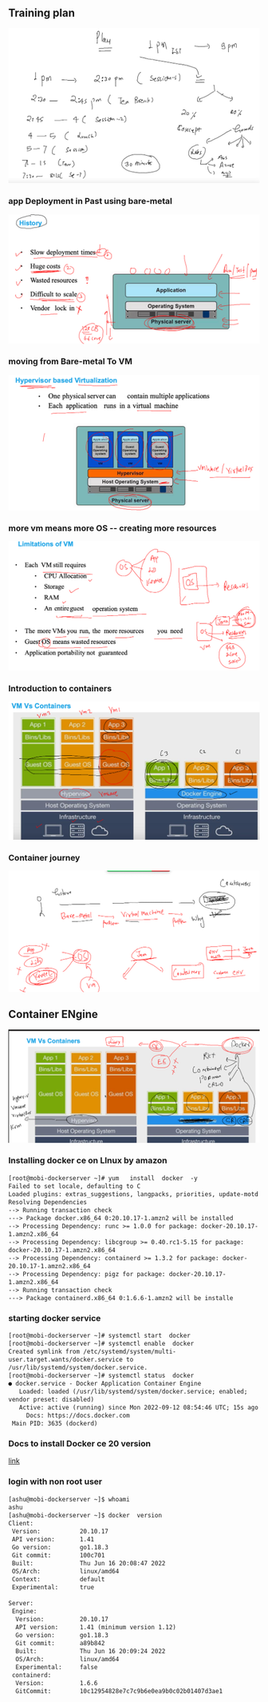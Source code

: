 ## Training plan 

<img src="plan.png">

### app Deployment in Past using bare-metal 

<img src="bare.png">

### moving from Bare-metal To VM 

<img src="vm.png">

### more vm means more OS -- creating more resources 

<img src="vmprob.png">

### Introduction to containers 

<img src="cont.png">

### Container journey 

<img src="cont1.png">

## Container ENgine 

<img src="cre.png">

### Installing docker ce on LInux by amazon 

```
[root@mobi-dockerserver ~]# yum   install  docker  -y
Failed to set locale, defaulting to C
Loaded plugins: extras_suggestions, langpacks, priorities, update-motd
Resolving Dependencies
--> Running transaction check
---> Package docker.x86_64 0:20.10.17-1.amzn2 will be installed
--> Processing Dependency: runc >= 1.0.0 for package: docker-20.10.17-1.amzn2.x86_64
--> Processing Dependency: libcgroup >= 0.40.rc1-5.15 for package: docker-20.10.17-1.amzn2.x86_64
--> Processing Dependency: containerd >= 1.3.2 for package: docker-20.10.17-1.amzn2.x86_64
--> Processing Dependency: pigz for package: docker-20.10.17-1.amzn2.x86_64
--> Running transaction check
---> Package containerd.x86_64 0:1.6.6-1.amzn2 will be installe
```

### starting docker service 

```
[root@mobi-dockerserver ~]# systemctl start  docker 
[root@mobi-dockerserver ~]# systemctl enable  docker 
Created symlink from /etc/systemd/system/multi-user.target.wants/docker.service to /usr/lib/systemd/system/docker.service.
[root@mobi-dockerserver ~]# systemctl status  docker 
● docker.service - Docker Application Container Engine
   Loaded: loaded (/usr/lib/systemd/system/docker.service; enabled; vendor preset: disabled)
   Active: active (running) since Mon 2022-09-12 08:54:46 UTC; 15s ago
     Docs: https://docs.docker.com
 Main PID: 3635 (dockerd)

```

### Docs to install Docker ce 20 version 

[link](https://docs.docker.com/engine/install/)

### login with non root user 

```
[ashu@mobi-dockerserver ~]$ whoami
ashu
[ashu@mobi-dockerserver ~]$ docker  version 
Client:
 Version:           20.10.17
 API version:       1.41
 Go version:        go1.18.3
 Git commit:        100c701
 Built:             Thu Jun 16 20:08:47 2022
 OS/Arch:           linux/amd64
 Context:           default
 Experimental:      true

Server:
 Engine:
  Version:          20.10.17
  API version:      1.41 (minimum version 1.12)
  Go version:       go1.18.3
  Git commit:       a89b842
  Built:            Thu Jun 16 20:09:24 2022
  OS/Arch:          linux/amd64
  Experimental:     false
 containerd:
  Version:          1.6.6
  GitCommit:        10c12954828e7c7c9b6e0ea9b0c02b01407d3ae1
```


